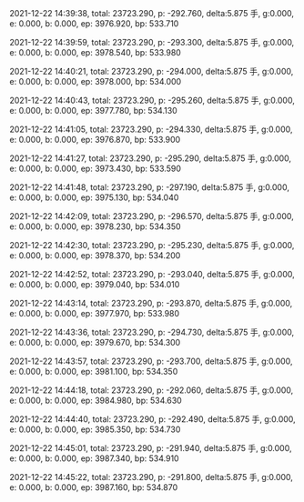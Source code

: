 2021-12-22 14:39:38, total: 23723.290, p: -292.760, delta:5.875 手, g:0.000, e: 0.000, b: 0.000, ep: 3976.920, bp: 533.710

2021-12-22 14:39:59, total: 23723.290, p: -293.300, delta:5.875 手, g:0.000, e: 0.000, b: 0.000, ep: 3978.540, bp: 533.980

2021-12-22 14:40:21, total: 23723.290, p: -294.000, delta:5.875 手, g:0.000, e: 0.000, b: 0.000, ep: 3978.000, bp: 534.000

2021-12-22 14:40:43, total: 23723.290, p: -295.260, delta:5.875 手, g:0.000, e: 0.000, b: 0.000, ep: 3977.780, bp: 534.130

2021-12-22 14:41:05, total: 23723.290, p: -294.330, delta:5.875 手, g:0.000, e: 0.000, b: 0.000, ep: 3976.870, bp: 533.900

2021-12-22 14:41:27, total: 23723.290, p: -295.290, delta:5.875 手, g:0.000, e: 0.000, b: 0.000, ep: 3973.430, bp: 533.590

2021-12-22 14:41:48, total: 23723.290, p: -297.190, delta:5.875 手, g:0.000, e: 0.000, b: 0.000, ep: 3975.130, bp: 534.040

2021-12-22 14:42:09, total: 23723.290, p: -296.570, delta:5.875 手, g:0.000, e: 0.000, b: 0.000, ep: 3978.230, bp: 534.350

2021-12-22 14:42:30, total: 23723.290, p: -295.230, delta:5.875 手, g:0.000, e: 0.000, b: 0.000, ep: 3978.370, bp: 534.200

2021-12-22 14:42:52, total: 23723.290, p: -293.040, delta:5.875 手, g:0.000, e: 0.000, b: 0.000, ep: 3979.040, bp: 534.010

2021-12-22 14:43:14, total: 23723.290, p: -293.870, delta:5.875 手, g:0.000, e: 0.000, b: 0.000, ep: 3977.970, bp: 533.980

2021-12-22 14:43:36, total: 23723.290, p: -294.730, delta:5.875 手, g:0.000, e: 0.000, b: 0.000, ep: 3979.670, bp: 534.300

2021-12-22 14:43:57, total: 23723.290, p: -293.700, delta:5.875 手, g:0.000, e: 0.000, b: 0.000, ep: 3981.100, bp: 534.350

2021-12-22 14:44:18, total: 23723.290, p: -292.060, delta:5.875 手, g:0.000, e: 0.000, b: 0.000, ep: 3984.980, bp: 534.630

2021-12-22 14:44:40, total: 23723.290, p: -292.490, delta:5.875 手, g:0.000, e: 0.000, b: 0.000, ep: 3985.350, bp: 534.730

2021-12-22 14:45:01, total: 23723.290, p: -291.940, delta:5.875 手, g:0.000, e: 0.000, b: 0.000, ep: 3987.340, bp: 534.910

2021-12-22 14:45:22, total: 23723.290, p: -291.800, delta:5.875 手, g:0.000, e: 0.000, b: 0.000, ep: 3987.160, bp: 534.870